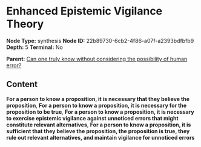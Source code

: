 # Enhanced Epistemic Vigilance Theory

**Node Type:** synthesis
**Node ID:** 22b89730-6cb2-4f86-a07f-a2393bdfbfb9
**Depth:** 5
**Terminal:** No

**Parent:** [Can one truly know without considering the possibility of human error?](can-one-truly-know-without-considering-the-possibility-of-human-error-antithesis-bb24fa8c-33b2-4a10-a6de-e76d4c26a0e0.md)

## Content

**For a person to know a proposition, it is necessary that they believe the proposition**, **For a person to know a proposition, it is necessary for the proposition to be true**, **For a person to know a proposition, it is necessary to exercise epistemic vigilance against unnoticed errors that might constitute relevant alternatives**, **For a person to know a proposition, it is sufficient that they believe the proposition, the proposition is true, they rule out relevant alternatives, and maintain vigilance for unnoticed errors**
